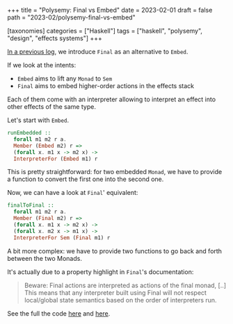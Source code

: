 +++
title = "Polysemy: Final vs Embed"
date = 2023-02-01
draft = false
path = "2023-02/polysemy-final-vs-embed"

[taxonomies]
categories = ["Haskell"]
tags = ["haskell", "polysemy", "design", "effects systems"]
+++

[In a previous log](@/blog/2023-01-11_polysemy-final.md), we introduce `Final` as an alternative to `Embed`.

If we look at the intents:
* `Embed` aims to lift any `Monad` to `Sem`
* `Final` aims to embed higher-order actions in the effects stack

Each of them come with an interpreter allowing to interpret an effect into  other effects of the same type.

Let's start with `Embed`.

```haskell
runEmbedded ::
  forall m1 m2 r a.
  Member (Embed m2) r =>
  (forall x. m1 x -> m2 x) ->
  InterpreterFor (Embed m1) r
```

This is pretty straightforward: for two embedded `Monad`, we have to provide a function to convert the first one into the second one.

Now, we can have a look at `Final`' equivalent:

```haskell
finalToFinal ::
  forall m1 m2 r a.
  Member (Final m2) r =>
  (forall x. m1 x -> m2 x) ->
  (forall x. m2 x -> m1 x) ->
  InterpreterFor Sem (Final m1) r
```

A bit more complex: we have to provide two functions to go back and forth between the two Monads.

It's actually due to a property highlight in `Final`'s documentation:

> Beware: Final actions are interpreted as actions of the final monad, [..] This means that any interpreter built using Final will not respect local/global state semantics based on the order of interpreters run.

See the full the code [here](https://hackage.haskell.org/package/polysemy-1.7.1.0/docs/src/Polysemy.Embed.html) and [here](https://hackage.haskell.org/package/polysemy-1.7.1.0/docs/src/Polysemy.Final.html).
